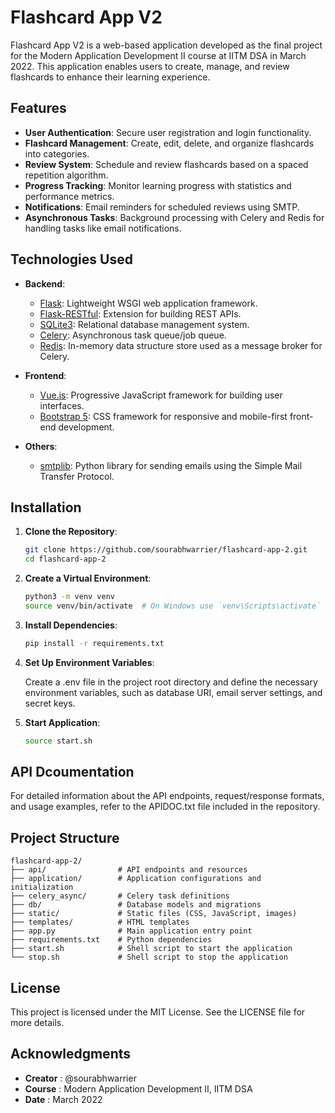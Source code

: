 # Flashcard App V2

Flashcard App V2 is a web-based application developed as the final project for the Modern Application Development II course at IITM DSA in March 2022. This application enables users to create, manage, and review flashcards to enhance their learning experience.

## Features

- **User Authentication**: Secure user registration and login functionality.
- **Flashcard Management**: Create, edit, delete, and organize flashcards into categories.
- **Review System**: Schedule and review flashcards based on a spaced repetition algorithm.
- **Progress Tracking**: Monitor learning progress with statistics and performance metrics.
- **Notifications**: Email reminders for scheduled reviews using SMTP.
- **Asynchronous Tasks**: Background processing with Celery and Redis for handling tasks like email notifications.

## Technologies Used

- **Backend**:
  - [Flask](https://flask.palletsprojects.com/): Lightweight WSGI web application framework.
  - [Flask-RESTful](https://flask-restful.readthedocs.io/): Extension for building REST APIs.
  - [SQLite3](https://www.sqlite.org/index.html): Relational database management system.
  - [Celery](https://docs.celeryq.dev/en/stable/): Asynchronous task queue/job queue.
  - [Redis](https://redis.io/): In-memory data structure store used as a message broker for Celery.

- **Frontend**:
  - [Vue.js](https://vuejs.org/): Progressive JavaScript framework for building user interfaces.
  - [Bootstrap 5](https://getbootstrap.com/): CSS framework for responsive and mobile-first front-end development.

- **Others**:
  - [smtplib](https://docs.python.org/3/library/smtplib.html): Python library for sending emails using the Simple Mail Transfer Protocol.

## Installation

1. **Clone the Repository**:
   ```bash
   git clone https://github.com/sourabhwarrier/flashcard-app-2.git
   cd flashcard-app-2

2. **Create a Virtual Environment**:
   ```bash
   python3 -m venv venv
   source venv/bin/activate  # On Windows use `venv\Scripts\activate`

3. **Install Dependencies**:
   ```bash
   pip install -r requirements.txt

4. **Set Up Environment Variables**:

   Create a .env file in the project root directory and define the necessary environment variables, such as database URI, email server settings, and secret keys.

6. **Start Application**:
    ```bash
   source start.sh

## API Dcoumentation

  For detailed information about the API endpoints, request/response formats, and usage examples, refer to the APIDOC.txt file included in the repository.

## Project Structure
    flashcard-app-2/
    ├── api/                # API endpoints and resources
    ├── application/        # Application configurations and initialization
    ├── celery_async/       # Celery task definitions
    ├── db/                 # Database models and migrations
    ├── static/             # Static files (CSS, JavaScript, images)
    ├── templates/          # HTML templates
    ├── app.py              # Main application entry point
    ├── requirements.txt    # Python dependencies
    ├── start.sh            # Shell script to start the application
    └── stop.sh             # Shell script to stop the application

## License
  This project is licensed under the MIT License. See the LICENSE file for more details.

## Acknowledgments
  - **Creator** : @sourabhwarrier
  - **Course** : Modern Application Development II, IITM DSA
  - **Date** : March 2022
  

